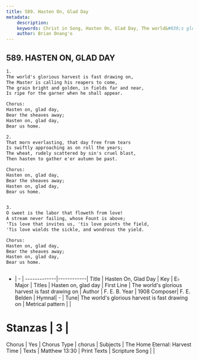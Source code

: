 ```yaml
---
title: 589. Hasten On, Glad Day
metadata:
    description: 
    keywords: Christ in Song, Hasten On, Glad Day, The world&#039;s glorious harvest is fast drawing on, Hasten on, glad day
    author: Brian Onang'o
---
```



## 589. HASTEN ON, GLAD DAY

```txt
1.
The world's glorious harvest is fast drawing on,
The Master is calling his reapers to come,
The grain bright and golden, in fields far and near,
Is ripe for the garner when he shall appear.

Chorus:
Hasten on, glad day,
Bear the sheaves away;
Hasten on, glad day,
Bear us home.

2.
That morn everlasting, that day free from tears
Is swiftly approaching as on roll the years;
The wheat, rudely scattered by sin's cruel blast,
Then hasten to gather e'er autumn be past. 

Chorus:
Hasten on, glad day,
Bear the sheaves away;
Hasten on, glad day,
Bear us home.


3.
O sweet is the labor that floweth from love!
A stream never failing, whose Fount is above;
'Tis love that invites us, 'tis love points the field,
'Tis love wields the sickle, and wondrous the yield. 

Chorus:
Hasten on, glad day,
Bear the sheaves away;
Hasten on, glad day,
Bear us home.



```

- |   -  |
-------------|------------|
Title | Hasten On, Glad Day |
Key | E♭ Major |
Titles | Hasten on, glad day |
First Line | The world&#039;s glorious harvest is fast drawing on |
Author | F. E. B.
Year | 1908
Composer| F. E. Belden |
Hymnal|  - |
Tune| The world&#039;s glorious harvest is fast drawing on |
Metrical pattern | |
# Stanzas | 3 |
Chorus | Yes |
Chorus Type | chorus |
Subjects | The Home Eternal: Harvest Time |
Texts | Matthew 13:30 |
Print Texts | 
Scripture Song |  |
  
